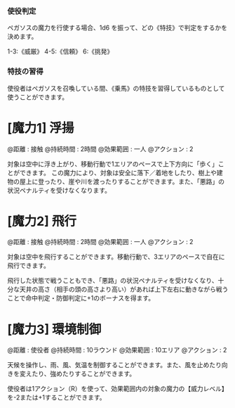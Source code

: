 
### 使役判定

ペガソスの魔力を行使する場合、1d6 を振って、どの《特技》で判定をするかを決めます。

1-3:《威厳》	4-5:《信頼》	6:《挑発》

### 特技の習得

使役者はペガソスを召喚している間、《乗馬》の特技を習得しているものとして使うことができます。


# [魔力1] 浮揚

@距離 : 接触	@持続時間 : 2時間	@効果範囲 : 一人	@アクション : 2

対象は空中に浮き上がり、移動行動で1エリアのペースで上下方向に「歩く」ことができます。
この魔力により、対象は安全に落下／着地をしたり、樹上や建物の屋上に登ったり、崖や川を渡ったりすることができます。また、「悪路」の状況ペナルティを受けなくなります。

# [魔力2] 飛行

@距離 : 接触	@持続時間 : 2時間	@効果範囲 : 一人	@アクション : 2

対象は空中を飛行することができます。移動行動で、3エリアのペースで自在に飛行できます。

飛行した状態で戦うこともでき、「悪路」の状況ペナルティを受けなくなり、十分な天井の高さ（相手の頭の高さより高い）があれば上下左右に動きながら戦うことで命中判定・防御判定に+1のボーナスを得ます。

# [魔力3] 環境制御

@距離 : 使役者	@持続時間 : 10ラウンド	@効果範囲 : 10エリア	@アクション : 2

天候を操作し、雨、風、気温を制御することができます。また、風を止めたり向きを変えたり、強めたりすることができます。

使役者は1アクション（R）を使って、効果範囲内の対象の魔力の【威力レベル】を-2または+1することができます。
